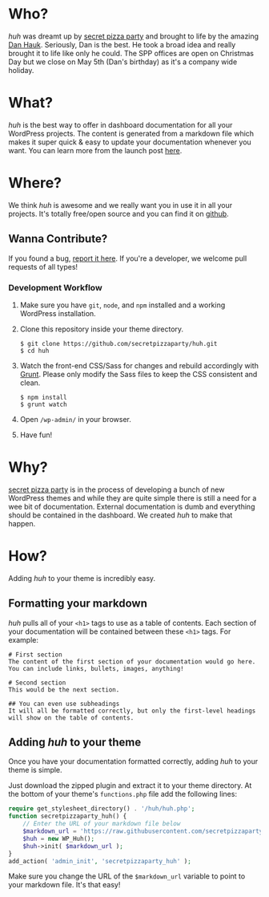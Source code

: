 # Who?
_huh_ was dreamt up  by [secret pizza party](https://secretpizza.party) and brought to life by the amazing [Dan Hauk](https://danhauk.com/). Seriously, Dan is the best. He took a broad idea and really brought it to life like only he could. The SPP offices are open on Christmas Day but we close on May 5th (Dan's birthday) as it's a company wide holiday. 

# What?
_huh_ is the best way to offer in dashboard documentation for all your WordPress projects. The content is generated from a markdown file which makes it super quick & easy to update your documentation whenever you want. You can learn more from the launch post [here](https://secretpizza.party/huh-making-documentation-easier/).

# Where?
We think _huh_ is awesome and we really want you in use it in all your projects. It's totally free/open source and you can find it on [github](https://github.com/secretpizzaparty/huh/).

## Wanna Contribute? 
If you found a bug, [report it here](https://github.com/secretpizzaparty/huh/issues/new). If you're a developer, we welcome pull requests of all types!

### Development Workflow
1. Make sure you have `git`, `node`, and `npm` installed and a working WordPress installation.
2. Clone this repository inside your theme directory.

	```
	$ git clone https://github.com/secretpizzaparty/huh.git
	$ cd huh
	```

3. Watch the front-end CSS/Sass for changes and rebuild accordingly with [Grunt](https://github.com/gruntjs/grunt). Please only modify the Sass files to keep the CSS consistent and clean.

	```
	$ npm install
	$ grunt watch
	```

4. Open `/wp-admin/` in your browser.
5. Have fun!


# Why?
[secret pizza party](https://secretpizza.party) is in the process of developing a bunch of new WordPress themes and while they are quite simple there is still a need for a wee bit of documentation. External documentation is dumb and everything should be contained in the dashboard. We created _huh_ to make that happen.

# How?
Adding _huh_ to your theme is incredibly easy.

## Formatting your markdown
_huh_ pulls all of your `<h1>` tags to use as a table of contents. Each section of your documentation will be contained between these `<h1>` tags. For example:

```
# First section
The content of the first section of your documentation would go here. You can include links, bullets, images, anything!

# Second section
This would be the next section.

## You can even use subheadings
It will all be formatted correctly, but only the first-level headings will show on the table of contents.
```

## Adding _huh_ to your theme
Once you have your documentation formatted correctly, adding _huh_ to your theme is simple.

Just download the zipped plugin and extract it to your theme directory. At the bottom of your theme's `functions.php` file add the following lines:

``` php
require get_stylesheet_directory() . '/huh/huh.php';
function secretpizzaparty_huh() {
	// Enter the URL of your markdown file below
	$markdown_url = 'https://raw.githubusercontent.com/secretpizzaparty/huh/master/README.md';
	$huh = new WP_Huh();
	$huh->init( $markdown_url );
}
add_action( 'admin_init', 'secretpizzaparty_huh' );
```

Make sure you change the URL of the `$markdown_url` variable to point to your markdown file. It's that easy!
